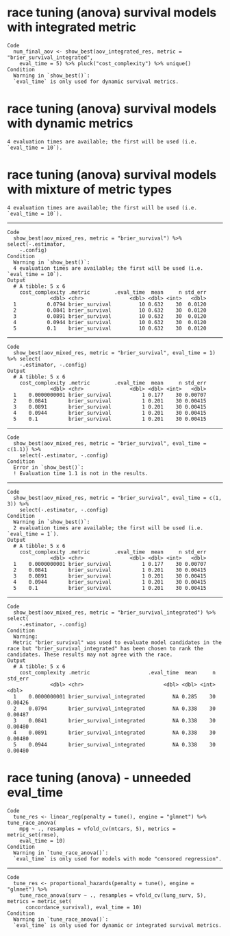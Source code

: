 # race tuning (anova) survival models with integrated metric

    Code
      num_final_aov <- show_best(aov_integrated_res, metric = "brier_survival_integrated",
        eval_time = 5) %>% pluck("cost_complexity") %>% unique()
    Condition
      Warning in `show_best()`:
      `eval_time` is only used for dynamic survival metrics.

# race tuning (anova) survival models with dynamic metrics

    4 evaluation times are available; the first will be used (i.e. `eval_time = 10`).

# race tuning (anova) survival models with mixture of metric types

    4 evaluation times are available; the first will be used (i.e. `eval_time = 10`).

---

    Code
      show_best(aov_mixed_res, metric = "brier_survival") %>% select(-.estimator,
        -.config)
    Condition
      Warning in `show_best()`:
      4 evaluation times are available; the first will be used (i.e. `eval_time = 10`).
    Output
      # A tibble: 5 x 6
        cost_complexity .metric        .eval_time  mean     n std_err
                  <dbl> <chr>               <dbl> <dbl> <int>   <dbl>
      1          0.0794 brier_survival         10 0.632    30  0.0120
      2          0.0841 brier_survival         10 0.632    30  0.0120
      3          0.0891 brier_survival         10 0.632    30  0.0120
      4          0.0944 brier_survival         10 0.632    30  0.0120
      5          0.1    brier_survival         10 0.632    30  0.0120

---

    Code
      show_best(aov_mixed_res, metric = "brier_survival", eval_time = 1) %>% select(
        -.estimator, -.config)
    Output
      # A tibble: 5 x 6
        cost_complexity .metric        .eval_time  mean     n std_err
                  <dbl> <chr>               <dbl> <dbl> <int>   <dbl>
      1    0.0000000001 brier_survival          1 0.177    30 0.00707
      2    0.0841       brier_survival          1 0.201    30 0.00415
      3    0.0891       brier_survival          1 0.201    30 0.00415
      4    0.0944       brier_survival          1 0.201    30 0.00415
      5    0.1          brier_survival          1 0.201    30 0.00415

---

    Code
      show_best(aov_mixed_res, metric = "brier_survival", eval_time = c(1.1)) %>%
        select(-.estimator, -.config)
    Condition
      Error in `show_best()`:
      ! Evaluation time 1.1 is not in the results.

---

    Code
      show_best(aov_mixed_res, metric = "brier_survival", eval_time = c(1, 3)) %>%
        select(-.estimator, -.config)
    Condition
      Warning in `show_best()`:
      2 evaluation times are available; the first will be used (i.e. `eval_time = 1`).
    Output
      # A tibble: 5 x 6
        cost_complexity .metric        .eval_time  mean     n std_err
                  <dbl> <chr>               <dbl> <dbl> <int>   <dbl>
      1    0.0000000001 brier_survival          1 0.177    30 0.00707
      2    0.0841       brier_survival          1 0.201    30 0.00415
      3    0.0891       brier_survival          1 0.201    30 0.00415
      4    0.0944       brier_survival          1 0.201    30 0.00415
      5    0.1          brier_survival          1 0.201    30 0.00415

---

    Code
      show_best(aov_mixed_res, metric = "brier_survival_integrated") %>% select(
        -.estimator, -.config)
    Condition
      Warning:
      Metric "brier_survival" was used to evaluate model candidates in the race but "brier_survival_integrated" has been chosen to rank the candidates. These results may not agree with the race.
    Output
      # A tibble: 5 x 6
        cost_complexity .metric                   .eval_time  mean     n std_err
                  <dbl> <chr>                          <dbl> <dbl> <int>   <dbl>
      1    0.0000000001 brier_survival_integrated         NA 0.285    30 0.00426
      2    0.0794       brier_survival_integrated         NA 0.338    30 0.00487
      3    0.0841       brier_survival_integrated         NA 0.338    30 0.00480
      4    0.0891       brier_survival_integrated         NA 0.338    30 0.00480
      5    0.0944       brier_survival_integrated         NA 0.338    30 0.00480

# race tuning (anova) - unneeded eval_time

    Code
      tune_res <- linear_reg(penalty = tune(), engine = "glmnet") %>% tune_race_anova(
        mpg ~ ., resamples = vfold_cv(mtcars, 5), metrics = metric_set(rmse),
        eval_time = 10)
    Condition
      Warning in `tune_race_anova()`:
      `eval_time` is only used for models with mode "censored regression".

---

    Code
      tune_res <- proportional_hazards(penalty = tune(), engine = "glmnet") %>%
        tune_race_anova(surv ~ ., resamples = vfold_cv(lung_surv, 5), metrics = metric_set(
          concordance_survival), eval_time = 10)
    Condition
      Warning in `tune_race_anova()`:
      `eval_time` is only used for dynamic or integrated survival metrics.

